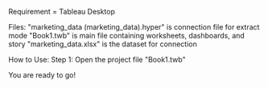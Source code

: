 Requirement = Tableau Desktop

Files:
"marketing_data (marketing_data).hyper" is connection file for extract mode
"Book1.twb" is main file containing worksheets, dashboards, and story
"marketing_data.xlsx" is the dataset for connection

How to Use:
Step 1: Open the project file "Book1.twb"

You are ready to go!
